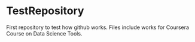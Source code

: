 # TestRepository
First repository to test how github works. Files include works for Coursera Course on Data Science Tools.

